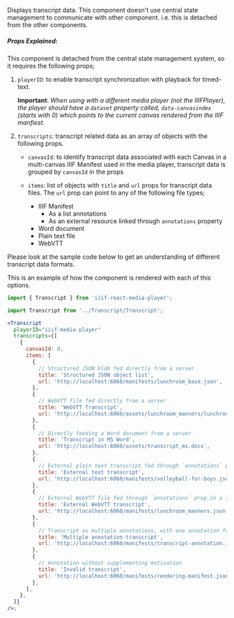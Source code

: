 Displays transcript data. This component doesn't use central state management to communicate with other component. i.e. this is detached from the other components.

##### Props Explained:

This component is detached from the central state management system, so it requires the following
props;

1. `playerID`: to enable transcript synchronization with playback for timed-text.

   **Important**: _When using with a different media player (not the IIIFPlayer), the player should have a `dataset` property called, `data-canvasindex` (starts with 0) which points to the current canvas rendered from the IIIF manfiest._

2. `transcripts`: transcript related data as an array of objects with the following props.

   - `canvasId`: to identify transcript data associated with each Canvas in a multi-canvas IIIF Manifest used in the media player, transcript data is grouped by `canvasId` in the props
   - `items`: list of objects with `title` and `url` props for transcript data files. The `url` prop can point to any of the following file types;

     - IIIF Manifest
       - As a list annotations
       - As an external resource linked through `annotations` property
     - Word document
     - Plain text file
     - WebVTT

Please look at the sample code below to get an understanding of different transcript data formats.

This is an example of how the component is rendered with each of this options.

```js static
import { Transcript } from 'iiif-react-media-player';
```

```jsx inside Markdown
import Transcript from '../Transcript/Transcript';

<Transcript
  playerID="iiif-media-player"
  transcripts={[
    {
      canvasId: 0,
      items: [
        {
          // Structured JSON blob fed directly from a server
          title: 'Structured JSON object list',
          url: 'http://localhost:6060/manifests/lunchroom_base.json',
        },
        {
          // WebVTT file fed directly from a server
          title: 'WebVTT Transcript',
          url: 'http://localhost:6060/assets/lunchroom_manners/lunchroom_manners.vtt',
        },
        {
          // Directly feeding a Word document from a server
          title: 'Transcript in MS Word',
          url: 'http://localhost:6060/assets/transcript_ms.docx',
        },
        {
          // External plain text transcript fed through `annotations` prop in a IIIF manifest
          title: 'External text transcript',
          url: 'http://localhost:6060/manifests/volleyball-for-boys.json', // URL of the manifest
        },
        {
          // External WebVTT file fed through `annotations` prop in a IIIF manifest
          title: 'External WebVTT transcript',
          url: 'http://localhost:6060/manifests/lunchroom_manners.json', // URL of the manifest
        },
        {
          // Transcript as multiple annotations, with one annotation for each transcript fragment
          title: 'Multiple annotation transcript',
          url: 'http://localhost:6060/manifests/transcript-annotation.json', // URL of the manifest
        },
        {
          // Annotation without supplementing motivation
          title: 'Invalid transcript',
          url: 'http://localhost:6060/manifests/rendering-manifest.json', // URL of the manifest
        },
      ],
    },
  ]}
/>;
```
